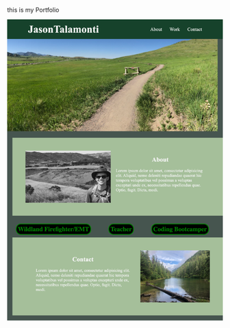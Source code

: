 this is my Portfolio

<img src="Assets/Images/_Users_jasontalamonti_Bootcamp_homework_02_Portfolio_index.html (1).png"/>
